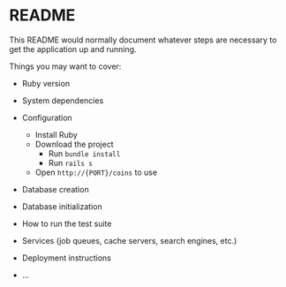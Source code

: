 # README

This README would normally document whatever steps are necessary to get the
application up and running.

Things you may want to cover:

* Ruby version

* System dependencies

* Configuration

  * Install Ruby
  * Download the project
    * Run ```bundle install```
    <!-- * Run ```rails db:create```
    * Run ```rails db:migrate``` -->
    * Run ```rails s```
  * Open ```http://{PORT}/coins``` to use

* Database creation

* Database initialization

* How to run the test suite

* Services (job queues, cache servers, search engines, etc.)

* Deployment instructions

* ...
